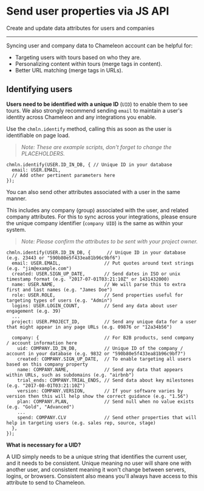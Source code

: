 # Send user properties via JS API

Create and update data attributes for users and companies

---



Syncing user and company data to Chameleon account can be helpful for: 

- Targeting users with tours based on who they are.
- Personalizing content within tours (merge tags in content).
- Better URL matching (merge tags in URLs).



## Identifying users

**Users need to be identified with a unique ID** (`UID`) to enable them to see tours. We also strongly recommend sending `email` to maintain a user's identity across Chameleon and any integrations you enable. 

Use the `chmln.identify` method, calling this as soon as the user is identifiable on page load. 

> *Note: These are example scripts, don't forget to change the PLACEHOLDERS.*

```
chmln.identify(USER.ID_IN_DB, { // Unique ID in your database
  email: USER.EMAIL,
  // Add other pertinent parameters here
});
```

You can also send other attributes associated with a user in the same manner. 

This includes any company (group) associated with the user, and related company attributes. For this to sync across your integrations, please ensure the unique company identifier (`company UID`) is the same as within your system. 

> *Note: Please confirm the attributes to be sent with your project owner.*

```
chmln.identify(USER.ID_IN_DB, {      // Unique ID in your database (e.g. 23443 or "590b80e5f433ea81b96c9bf6")
  email: USER.EMAIL,                // Put quotes around text strings (e.g. "jim@example.com")
  created: USER.SIGN_UP_DATE,       // Send dates in ISO or unix timestamp format (e.g. "2017-07-01T03:21:10Z" or 1431432000)
  name: USER.NAME,                  // We will parse this to extra first and last names (e.g. "James Doe")
  role: USER.ROLE,                  // Send properties useful for targeting types of users (e.g. "Admin")
  logins: USER.LOGIN_COUNT,         // Send any data about user engagement (e.g. 39)
  ...
  project: USER.PROJECT_ID,         // Send any unique data for a user that might appear in any page URLs (e.g. 09876 or "12a34b56")

  company: {                        // For B2B products, send company / account information here
    uid: COMPANY.ID_IN_DB,          // Unique ID of the company / account in your database (e.g. 9832 or "590b80e5f433ea81b96c9bf7")
    created: COMPANY.SIGN_UP_DATE,  // To enable targeting all users based on this company property
    name: COMPANY.NAME,             // Send any data that appears within URLs, such as subdomains (e.g. "airbnb")
    trial_ends: COMPANY.TRIAL_ENDS, // Send data about key milestones (e.g. "2017-08-01T03:21:10Z")
    version: COMPANY.VERSION,       // If your software varies by version then this will help show the correct guidance (e.g. "1.56")
    plan: COMPANY.PLAN,             // Send null when no value exists (e.g. "Gold", "Advanced")
    ...
    spend: COMPANY.CLV              // Send other properties that will help in targeting users (e.g. sales rep, source, stage)
  },
});
```



**What is necessary for a UID?**

A UID simply needs to be a unique string that identifies the current user, and it needs to be consistent. Unique meaning no user will share one with another user, and consistent meaning it won't change between servers, logins, or browsers. Consistent also means you'll always have access to this attribute to send to Chameleon.



